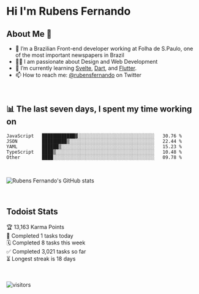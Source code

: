 # Hi I'm Rubens Fernando

## About Me 🚀

- 🌱 I’m a Brazilian Front-end developer working at Folha de S.Paulo, one of the most important newspapers in Brazil
- 👨‍💻 I am passionate about Design and Web Development
- 📖 I’m currently learning [Svelte](https://svelte.dev/), [Dart](https://dart.dev/), and [Flutter](https://flutter.dev/).
- 📫 How to reach me: [@rubensfernando](https://twitter.com/rubensfernando) on Twitter

<br />

## 📊 The last seven days, I spent my time working on

<!--START_SECTION:waka-->
```text
JavaScript   ████████████▓░░░░░░░░░░░░░░░░░░░░░░░░░░░░   30.76 % 
JSON         █████████▒░░░░░░░░░░░░░░░░░░░░░░░░░░░░░░░   22.44 % 
YAML         ██████▒░░░░░░░░░░░░░░░░░░░░░░░░░░░░░░░░░░   15.23 % 
TypeScript   ████▒░░░░░░░░░░░░░░░░░░░░░░░░░░░░░░░░░░░░   10.48 % 
Other        ████░░░░░░░░░░░░░░░░░░░░░░░░░░░░░░░░░░░░░   09.78 % 
```
<!--END_SECTION:waka-->

<br />

![Rubens Fernando's GitHub stats](https://github-readme-stats.vercel.app/api?username=rubensfernando&show_icons=true&hide_border=true)

<br />

## Todoist Stats

<!-- TODO-IST:START -->
🏆  13,163 Karma Points           
🌸  Completed 1 tasks today           
🗓  Completed 8 tasks this week           
✅  Completed 3,021 tasks so far           
⏳  Longest streak is 18 days
<!-- TODO-IST:END -->

<br>

![visitors](https://visitor-badge.laobi.icu/badge?page_id=rubensfernando.rubensfernando)

